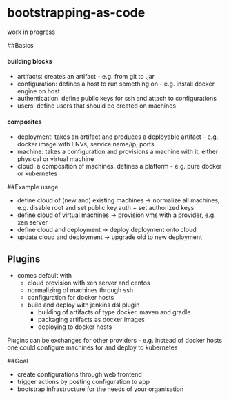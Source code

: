 # bootstrapping-as-code

work in progress


##Basics

#### building blocks
- artifacts: creates an artifact - e.g. from git to .jar
- configuration: defines a host to run something on - e.g. install docker engine on host
- authentication: define public keys for ssh and attach to configurations
- users: define users that should be created on machines

#### composites
- deployment: takes an artifact and produces a deployable artifact - e.g. docker image with ENVs, service name/ip, ports
- machine: takes a configuration and provisions a machine with it, either physical or virtual machine
- cloud: a composition of machines. defines a platform - e.g. pure docker or kubernetes

##Example usage
- define cloud of (new and) existing machines -> normalize all machines, e.g. disable root and set public key auth + set authorized keys
- define cloud of virtual machines -> provision vms with a provider, e.g. xen server
- define cloud and deployment -> deploy deployment onto cloud
- update cloud and deployment -> upgrade old to new deployment

## Plugins
- comes default with
    - cloud provision with xen server and centos
    - normalizing of machines through ssh
    - configuration for docker hosts
    - build and deploy with jenkins dsl plugin
        - building of artifacts of type docker, maven and gradle
        - packaging artifacts as docker images
        - deploying to docker hosts
        
Plugins can be exchanges for other providers - e.g. instead of docker hosts one could configure machines for and deploy to kubernetes

##Goal
- create configurations through web frontend
- trigger actions by posting configuration to app
- bootstrap infrastructure for the needs of your organisation